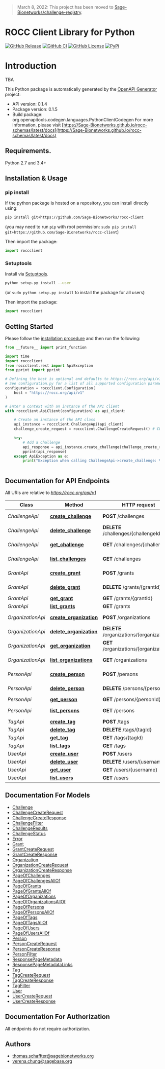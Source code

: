 > March 8, 2022: This project has been moved to [Sage-Bionetworks/challenge-registry](https://github.com/Sage-Bionetworks/challenge-registry).

# ROCC Client Library for Python

[![GitHub Release](https://img.shields.io/github/release/Sage-Bionetworks/rocc-client.svg?include_prereleases&color=94398d&labelColor=555555&logoColor=ffffff&style=for-the-badge&logo=github)](https://github.com/Sage-Bionetworks/rocc-client/releases)
[![GitHub CI](https://img.shields.io/github/workflow/status/Sage-Bionetworks/rocc-client/ci.svg?color=94398d&labelColor=555555&logoColor=ffffff&style=for-the-badge&logo=github)](https://github.com/Sage-Bionetworks/rocc-client)
[![GitHub License](https://img.shields.io/github/license/Sage-Bionetworks/rocc-client.svg?color=94398d&labelColor=555555&logoColor=ffffff&style=for-the-badge&logo=github)](https://github.com/Sage-Bionetworks/rocc-client)
[![PyPi](https://img.shields.io/pypi/v/rocc-client.svg?color=94398d&labelColor=555555&logoColor=ffffff&style=for-the-badge&label=PyPi&logo=PyPi)](https://pypi.org/project/rocc-client)

# Introduction
TBA


This Python package is automatically generated by the [OpenAPI Generator](https://openapi-generator.tech) project:

- API version: 0.1.4
- Package version: 0.1.5
- Build package: org.openapitools.codegen.languages.PythonClientCodegen
For more information, please visit [https://Sage-Bionetworks.github.io/rocc-schemas/latest/docs](https://Sage-Bionetworks.github.io/rocc-schemas/latest/docs)

## Requirements.

Python 2.7 and 3.4+

## Installation & Usage
### pip install

If the python package is hosted on a repository, you can install directly using:

```sh
pip install git+https://github.com/Sage-Bionetworks/rocc-client
```
(you may need to run `pip` with root permission: `sudo pip install git+https://github.com/Sage-Bionetworks/rocc-client`)

Then import the package:
```python
import roccclient
```

### Setuptools

Install via [Setuptools](http://pypi.python.org/pypi/setuptools).

```sh
python setup.py install --user
```
(or `sudo python setup.py install` to install the package for all users)

Then import the package:
```python
import roccclient
```

## Getting Started

Please follow the [installation procedure](#installation--usage) and then run the following:

```python
from __future__ import print_function

import time
import roccclient
from roccclient.rest import ApiException
from pprint import pprint

# Defining the host is optional and defaults to https://rocc.org/api/v1
# See configuration.py for a list of all supported configuration parameters.
configuration = roccclient.Configuration(
    host = "https://rocc.org/api/v1"
)

# Enter a context with an instance of the API client
with roccclient.ApiClient(configuration) as api_client:

    # Create an instance of the API class
    api_instance = roccclient.ChallengeApi(api_client)
    challenge_create_request = roccclient.ChallengeCreateRequest() # ChallengeCreateRequest |

    try:
        # Add a challenge
        api_response = api_instance.create_challenge(challenge_create_request)
        pprint(api_response)
    except ApiException as e:
        print("Exception when calling ChallengeApi->create_challenge: %s\n" % e)
    
```

## Documentation for API Endpoints

All URIs are relative to *https://rocc.org/api/v1*

Class | Method | HTTP request | Description
------------ | ------------- | ------------- | -------------
*ChallengeApi* | [**create_challenge**](docs/ChallengeApi.md#create_challenge) | **POST** /challenges | Add a challenge
*ChallengeApi* | [**delete_challenge**](docs/ChallengeApi.md#delete_challenge) | **DELETE** /challenges/{challengeId} | Delete a challenge
*ChallengeApi* | [**get_challenge**](docs/ChallengeApi.md#get_challenge) | **GET** /challenges/{challengeId} | Get a challenge
*ChallengeApi* | [**list_challenges**](docs/ChallengeApi.md#list_challenges) | **GET** /challenges | List all the challenges
*GrantApi* | [**create_grant**](docs/GrantApi.md#create_grant) | **POST** /grants | Create a grant
*GrantApi* | [**delete_grant**](docs/GrantApi.md#delete_grant) | **DELETE** /grants/{grantId} | Delete a grant
*GrantApi* | [**get_grant**](docs/GrantApi.md#get_grant) | **GET** /grants/{grantId} | Get a grant
*GrantApi* | [**list_grants**](docs/GrantApi.md#list_grants) | **GET** /grants | Get all grants
*OrganizationApi* | [**create_organization**](docs/OrganizationApi.md#create_organization) | **POST** /organizations | Create an organization
*OrganizationApi* | [**delete_organization**](docs/OrganizationApi.md#delete_organization) | **DELETE** /organizations/{organizationId} | Delete an organization
*OrganizationApi* | [**get_organization**](docs/OrganizationApi.md#get_organization) | **GET** /organizations/{organizationId} | Get an organization
*OrganizationApi* | [**list_organizations**](docs/OrganizationApi.md#list_organizations) | **GET** /organizations | Get all organizations
*PersonApi* | [**create_person**](docs/PersonApi.md#create_person) | **POST** /persons | Create a person
*PersonApi* | [**delete_person**](docs/PersonApi.md#delete_person) | **DELETE** /persons/{personId} | Delete a person
*PersonApi* | [**get_person**](docs/PersonApi.md#get_person) | **GET** /persons/{personId} | Get a person
*PersonApi* | [**list_persons**](docs/PersonApi.md#list_persons) | **GET** /persons | Get all persons
*TagApi* | [**create_tag**](docs/TagApi.md#create_tag) | **POST** /tags | Create a tag
*TagApi* | [**delete_tag**](docs/TagApi.md#delete_tag) | **DELETE** /tags/{tagId} | Delete a tag
*TagApi* | [**get_tag**](docs/TagApi.md#get_tag) | **GET** /tags/{tagId} | Get a tag
*TagApi* | [**list_tags**](docs/TagApi.md#list_tags) | **GET** /tags | Get all tags
*UserApi* | [**create_user**](docs/UserApi.md#create_user) | **POST** /users | Create a user
*UserApi* | [**delete_user**](docs/UserApi.md#delete_user) | **DELETE** /users/{username} | Delete a user
*UserApi* | [**get_user**](docs/UserApi.md#get_user) | **GET** /users/{username} | Get a user
*UserApi* | [**list_users**](docs/UserApi.md#list_users) | **GET** /users | Get all users


## Documentation For Models

 - [Challenge](docs/Challenge.md)
 - [ChallengeCreateRequest](docs/ChallengeCreateRequest.md)
 - [ChallengeCreateResponse](docs/ChallengeCreateResponse.md)
 - [ChallengeFilter](docs/ChallengeFilter.md)
 - [ChallengeResults](docs/ChallengeResults.md)
 - [ChallengeStatus](docs/ChallengeStatus.md)
 - [Error](docs/Error.md)
 - [Grant](docs/Grant.md)
 - [GrantCreateRequest](docs/GrantCreateRequest.md)
 - [GrantCreateResponse](docs/GrantCreateResponse.md)
 - [Organization](docs/Organization.md)
 - [OrganizationCreateRequest](docs/OrganizationCreateRequest.md)
 - [OrganizationCreateResponse](docs/OrganizationCreateResponse.md)
 - [PageOfChallenges](docs/PageOfChallenges.md)
 - [PageOfChallengesAllOf](docs/PageOfChallengesAllOf.md)
 - [PageOfGrants](docs/PageOfGrants.md)
 - [PageOfGrantsAllOf](docs/PageOfGrantsAllOf.md)
 - [PageOfOrganizations](docs/PageOfOrganizations.md)
 - [PageOfOrganizationsAllOf](docs/PageOfOrganizationsAllOf.md)
 - [PageOfPersons](docs/PageOfPersons.md)
 - [PageOfPersonsAllOf](docs/PageOfPersonsAllOf.md)
 - [PageOfTags](docs/PageOfTags.md)
 - [PageOfTagsAllOf](docs/PageOfTagsAllOf.md)
 - [PageOfUsers](docs/PageOfUsers.md)
 - [PageOfUsersAllOf](docs/PageOfUsersAllOf.md)
 - [Person](docs/Person.md)
 - [PersonCreateRequest](docs/PersonCreateRequest.md)
 - [PersonCreateResponse](docs/PersonCreateResponse.md)
 - [PersonFilter](docs/PersonFilter.md)
 - [ResponsePageMetadata](docs/ResponsePageMetadata.md)
 - [ResponsePageMetadataLinks](docs/ResponsePageMetadataLinks.md)
 - [Tag](docs/Tag.md)
 - [TagCreateRequest](docs/TagCreateRequest.md)
 - [TagCreateResponse](docs/TagCreateResponse.md)
 - [TagFilter](docs/TagFilter.md)
 - [User](docs/User.md)
 - [UserCreateRequest](docs/UserCreateRequest.md)
 - [UserCreateResponse](docs/UserCreateResponse.md)


## Documentation For Authorization

 All endpoints do not require authorization.

## Authors

- thomas.schaffter@sagebionetworks.org
- verena.chung@sagebase.org


